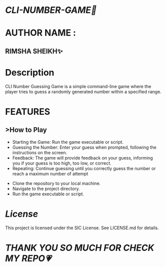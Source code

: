 <h1><i>CLI-NUMBER-GAME🎯</i></h1>
<h1>AUTHOR NAME :</h1>
<h2>RIMSHA SHEIKH✨ </h2>
<h1><i></i>Description</i></h1>
<p>CLI Number Guessing Game is a simple command-line game where the player tries to guess a randomly generated number within a specified range.</p>

<h1><i></i>FEATURES</i></h1>
<h2>>How to Play</h2>
<ul>

 <li> Starting the Game: Run the game executable or script.</li>
<li>Guessing the Number: Enter your guess when prompted, following the instructions on the screen.</li>
<li>Feedback: The game will provide feedback on your guess, informing you if your guess is too high, too low, or correct.</li>
<li>Repeating: Continue guessing until you correctly guess the number or reach a maximum number of attempt</li>
</ul>

<ul>
 <li> Clone the repository to your local machine.</li>
<li>Navigate to the project directory.</li>
<li>Run the game executable or script.</li>
</ul>

<h1><i>License</i></h1>

<p>This project is licensed under the SIC License. See LICENSE.md for details.</p>

<h1><i>THANK YOU SO MUCH FOR CHECK MY REPO💗</i></h1>





